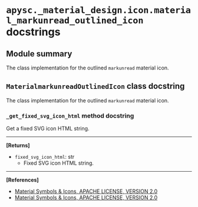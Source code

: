 # `apysc._material_design.icon.material_markunread_outlined_icon` docstrings

## Module summary

The class implementation for the outlined `markunread` material icon.

## `MaterialmarkunreadOutlinedIcon` class docstring

The class implementation for the outlined `markunread` material icon.

### `_get_fixed_svg_icon_html` method docstring

Get a fixed SVG icon HTML string.<hr>

**[Returns]**

- `fixed_svg_icon_html`: str
  - Fixed SVG icon HTML string.

<hr>

**[References]**

- [Material Symbols & Icons, APACHE LICENSE, VERSION 2.0](https://fonts.google.com/icons?icon.size=24&icon.color=%23e8eaed)
- [Material Symbols & Icons, APACHE LICENSE, VERSION 2.0](https://www.apache.org/licenses/LICENSE-2.0.html)